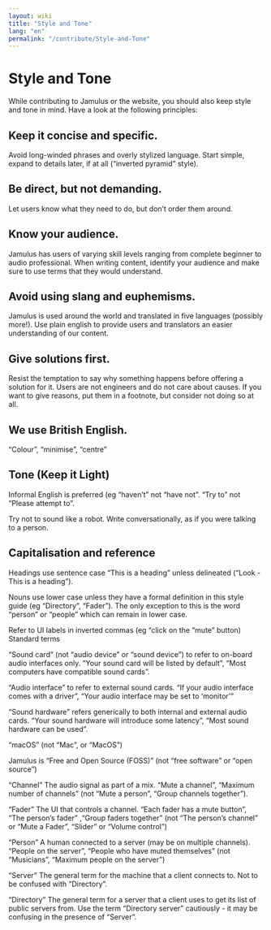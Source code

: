 ```yaml
---
layout: wiki
title: "Style and Tone"
lang: "en"
permalink: "/contribute/Style-and-Tone"
---
```


# Style and Tone

While contributing to Jamulus or the website, you should also keep style and tone in mind. Have a look at the following principles:

## Keep it concise and specific.

Avoid long-winded phrases and overly stylized language. Start simple, expand to details later, if at all (“inverted pyramid” style).

## Be direct, but not demanding.

Let users know what they need to do, but don’t order them around.

## Know your audience.

Jamulus has users of varying skill levels ranging from complete beginner to audio professional. When writing content, identify your audience and make sure to use terms that they would understand.

## Avoid using slang and euphemisms.

Jamulus is used around the world and translated in five languages (possibly more!). Use plain english to provide users and translators an easier understanding of our content.

## Give solutions first.

Resist the temptation to say why something happens before offering a solution for it. Users are not engineers and do not care about causes. If you want to give reasons, put them in a footnote, but consider not doing so at all.

## We use British English.

“Colour”, “minimise”, “centre”

## Tone (Keep it Light)

Informal English is preferred (eg “haven’t” not “have not”. “Try to” not “Please attempt to”.

Try not to sound like a robot. Write conversationally, as if you were talking to a person.




## Capitalisation and reference

Headings use sentence case “This is a heading” unless delineated (“Look - This is a heading”).

Nouns use lower case unless they have a formal definition in this style guide (eg “Directory”, “Fader”). The only exception to this is the word “person” or “people” which can remain in lower case.

Refer to UI labels in inverted commas (eg “click on the “mute” button)
Standard terms

“Sound card” (not “audio device” or “sound device”) to refer to on-board audio interfaces only. “Your sound card will be listed by default”, “Most computers have compatible sound cards”.

“Audio interface” to refer to external sound cards. “If your audio interface comes with a driver”, “Your audio interface may be set to ‘monitor’”

“Sound hardware” refers generically to both internal and external audio cards. “Your sound hardware will introduce some latency”, “Most sound hardware can be used”.

“macOS” (not “Mac”, or “MacOS”)

Jamulus is “Free and Open Source (FOSS)” (not “free software” or “open source”)

“Channel” The audio signal as part of a mix. “Mute a channel”, “Maximum number of channels” (not “Mute a person”, “Group channels together”).

“Fader” The UI that controls a channel. “Each fader has a mute button”, “The person’s fader” ,“Group faders together” (not “The person’s channel” or “Mute a Fader”, “Slider” or “Volume control”)

“Person” A human connected to a server (may be on multiple channels). “People on the server”, “People who have muted themselves” (not “Musicians”, “Maximum people on the server”)

“Server” The general term for the machine that a client connects to. Not to be confused with “Directory”.

“Directory” The general term for a server that a client uses to get its list of public servers from. Use the term “Directory server” cautiously - it may be confusing in the presence of “Server”.
